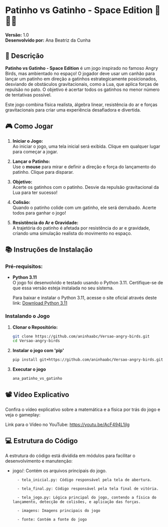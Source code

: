 # Patinho vs Gatinho - Space Edition 🦆🚀🐱

**Versão:** 1.0  
**Desenvolvido por:** Ana Beatriz da Cunha

## 📝 Descrição

**Patinho vs Gatinho - Space Edition** é um jogo inspirado no famoso Angry Birds, mas ambientado no espaço! O jogador deve usar um canhão para lançar um patinho em direção a gatinhos estrategicamente posicionados, desviando de obstáculos gravitacionais, como a Lua, que aplica forças de repulsão no pato. O objetivo é acertar todos os gatinhos no menor número de tentativas possível.

Este jogo combina física realista, álgebra linear, resistência do ar e forças gravitacionais para criar uma experiência desafiadora e divertida.


## 🎮 Como Jogar

1. **Iniciar o Jogo:**  
   Ao iniciar o jogo, uma tela inicial será exibida. Clique em qualquer lugar para começar a jogar.

2. **Lançar o Patinho:**  
   Use o **mouse** para mirar e definir a direção e força do lançamento do patinho. Clique para disparar.

3. **Objetivo:**  
   Acerte os gatinhos com o patinho. Desvie da repulsão gravitacional da Lua para ter sucesso!

4. **Colisão:**  
   Quando o patinho colide com um gatinho, ele será derrubado. Acerte todos para ganhar o jogo!

5. **Resistência do Ar e Gravidade:**  
   A trajetória do patinho é afetada por resistência do ar e gravidade, criando uma simulação realista do movimento no espaço.


## 📚 Instruções de Instalação

### Pré-requisitos:

- **Python 3.11**  
  O jogo foi desenvolvido e testado usando o Python 3.11. Certifique-se de que essa versão esteja instalada no seu sistema.

  Para baixar e instalar o Python 3.11, acesse o site oficial através deste link: [Download Python 3.11](https://www.python.org/downloads/release/python-3110/)

### Instalando o Jogo

1. **Clonar o Repositório:**

   ```bash
   git clone https://github.com/aninhaabc/Versao-angry-birds.git
   cd Versao-angry-birds

2. **Instalar o jogo com 'pip'**
    ```bash
    pip install git+https://github.com/aninhaabc/Versao-angry-birds.git

3. **Executar o jogo**
    ```bash
    ana_patinho_vs_gatinho

## 📽️ Vídeo Explicativo
Confira o vídeo explicativo sobre a matemática e a física por trás do jogo e veja o gameplay:

Link para o Vídeo no YouTube: https://youtu.be/AcF494L1ilg

## 💻 Estrutura do Código
A estrutura do código está dividida em módulos para facilitar o desenvolvimento e manutenção:

- jogo/: Contém os arquivos principais do jogo.

        - tela_inicial.py: Código responsável pela tela de abertura.

        - tela_final.py: Código responsável pela tela final de vitória.

        - tela_jogo.py: Lógica principal do jogo, contendo a física do lançamento, detecção de colisões, e aplicação das forças.

        - imagens: Imagens principais do jogo

        - fonte: Contém a fonte do jogo


